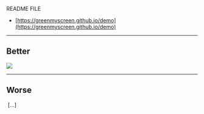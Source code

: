 README FILE
* [https://greenmyscreen.github.io/demo](https://greenmyscreen.github.io/demo)


--------

## Better

<!-- Image Map Generated by http://www.image-map.net/ -->
<img src="https://user-images.githubusercontent.com/2357755/44320262-d54eaa80-a40e-11e8-9033-9b1c261e4629.png" usemap="#image-map">

<map name="image-map">
    <area target="_blank" alt="" title="" href="https://acr2.apx.com/mymodule/reg/TabDocuments.asp?r=111&amp;ad=Prpt&amp;act=update&amp;type=PRO&amp;aProj=pub&amp;tablename=doc&amp;id1=276" coords="587,912,440,873" shape="rect">
    <area target="" alt="" title="" href="https://acr2.apx.com/mymodule/rpt/CertificateInfo.asp?ad=Prpt&amp;RIID=689&amp;ftType=PRO" coords="626,874,776,916" shape="rect">
</map>


-------

## Worse 

<img src="https://user-images.githubusercontent.com/2357755/44320262-d54eaa80-a40e-11e8-9033-9b1c261e4629.png" alt="" usemap="#Map" />
<map name="Map" id="Map">
    <area alt="" title="" href="https://acr2.apx.com/mymodule/reg/TabDocuments.asp?r=111&ad=Prpt&act=update&type=PRO&aProj=pub&tablename=doc&id1=276" shape="poly" coords="440,873,440,912,585,913,586,873" />
    [...]
</map>
